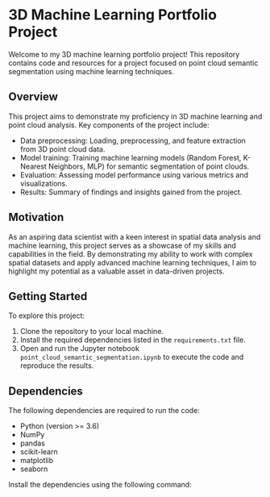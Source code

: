 # 3D Machine Learning Portfolio Project

Welcome to my 3D machine learning portfolio project! This repository contains code and resources for a project focused on point cloud semantic segmentation using machine learning techniques.

## Overview

This project aims to demonstrate my proficiency in 3D machine learning and point cloud analysis. Key components of the project include:

- Data preprocessing: Loading, preprocessing, and feature extraction from 3D point cloud data.
- Model training: Training machine learning models (Random Forest, K-Nearest Neighbors, MLP) for semantic segmentation of point clouds.
- Evaluation: Assessing model performance using various metrics and visualizations.
- Results: Summary of findings and insights gained from the project.

## Motivation

As an aspiring data scientist with a keen interest in spatial data analysis and machine learning, this project serves as a showcase of my skills and capabilities in the field. By demonstrating my ability to work with complex spatial datasets and apply advanced machine learning techniques, I aim to highlight my potential as a valuable asset in data-driven projects.

## Getting Started

To explore this project:
1. Clone the repository to your local machine.
2. Install the required dependencies listed in the `requirements.txt` file.
3. Open and run the Jupyter notebook `point_cloud_semantic_segmentation.ipynb` to execute the code and reproduce the results.

## Dependencies

The following dependencies are required to run the code:
- Python (version >= 3.6)
- NumPy
- pandas
- scikit-learn
- matplotlib
- seaborn

Install the dependencies using the following command:
